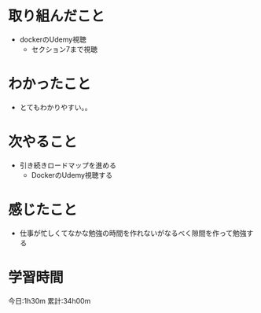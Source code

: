 # 取り組んだこと
  - dockerのUdemy視聴
    - セクション7まで視聴

# わかったこと
  - とてもわかりやすい。。

# 次やること
  - 引き続きロードマップを進める
    - DockerのUdemy視聴する

# 感じたこと
  - 仕事が忙しくてなかな勉強の時間を作れないがなるべく隙間を作って勉強する

# 学習時間
今日:1h30m
累計:34h00m
